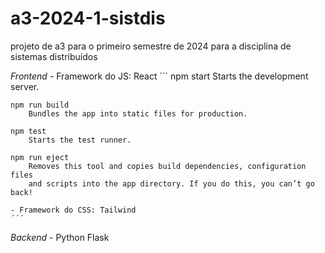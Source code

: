 # a3-2024-1-sistdis

projeto de a3 para o primeiro semestre de 2024 para a disciplina de sistemas distribuídos

*Frontend*
    - Framework do JS: React
    ´´´
    npm start
        Starts the development server.

    npm run build
        Bundles the app into static files for production.

    npm test
        Starts the test runner.

    npm run eject
        Removes this tool and copies build dependencies, configuration files
        and scripts into the app directory. If you do this, you can’t go back!

    - Framework do CSS: Tailwind
    ´´´

*Backend*
    - Python
        Flask